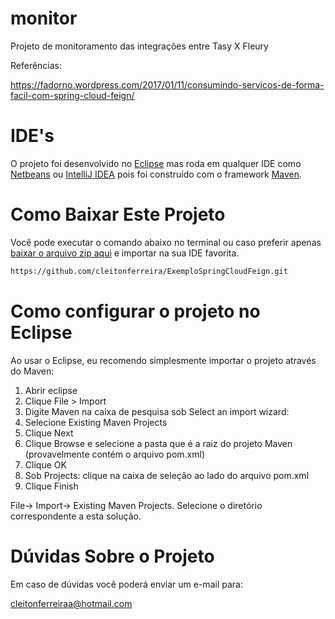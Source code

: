 # monitor
Projeto de monitoramento das integrações entre Tasy X Fleury

Referências:

https://fadorno.wordpress.com/2017/01/11/consumindo-servicos-de-forma-facil-com-spring-cloud-feign/


IDE's
================

O projeto foi desenvolvido no [Eclipse](https://eclipse.org) mas roda em qualquer IDE como [Netbeans](https://netbeans.org/) ou [IntelliJ IDEA](https://www.jetbrains.com/idea/) pois foi construído com o framework [Maven](https://maven.apache.org/). 

Como Baixar Este Projeto
================

Você pode executar o comando abaixo no terminal ou caso preferir apenas [baixar o arquivo zip aqui](https://github.com/cleitonferreira/ExemploSpringCloudFeign/archive/master.zip) e importar na sua IDE favorita.

```sh
https://github.com/cleitonferreira/ExemploSpringCloudFeign.git
```

Como configurar o projeto no Eclipse
================

Ao usar o Eclipse, eu recomendo simplesmente importar o projeto através do Maven:

1. Abrir eclipse
2. Clique File > Import
3. Digite Maven na caixa de pesquisa sob Select an import wizard:
4. Selecione  Existing Maven Projects
5. Clique Next
6. Clique Browse e selecione a pasta que é a raiz do projeto Maven (provavelmente contém o arquivo pom.xml)
7. Clique OK
8. Sob Projects: clique na caixa de seleção ao lado do arquivo pom.xml
9. Clique Finish


File-> Import-> Existing Maven Projects. 
Selecione o diretório
correspondente a esta solução.


Dúvidas Sobre o Projeto
================

Em caso de dúvidas você poderá enviar um e-mail para:

[cleitonferreiraa@hotmail.com](cleitonferreiraa@hotmail.com)

